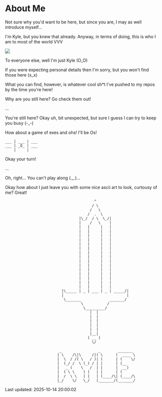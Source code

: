 # About Me

Not sure why you'd want to be here, but since you are, I may as well introduce myself...

I'm Kyle, but you knew that already. Anyway, in terms of doing, this is who I am to most of the world VVV

<img src="https://readme-typing-svg.demolab.com/?font=Fira+Code&weight=600&duration=2500&pause=1000&color=1FF704&background=000000&vCenter=true&random=false&width=435&lines=%3A%3E+Senior+Developer;%3A%3E+Ethical+Hacker;%3A%3E+Tinkerer">

To everyone else, well I'm just Kyle (O_O)

If you were expecting personal details then I'm sorry, but you won't find those here (x_x)

What you can find, however, is whatever cool sh*t I've pushed to my repos by the time you're here!

Why are you still here? Go check them out!

...

You're still here? Okay uh, bit unexpected, but sure I guess I can try to keep you busy (-_-)

How about a game of exes and ohs! I'll be Os!

```
___ | ___ | ___
___ | _O_ | ___
    |     |
```

Okay your turn!

...

Oh, right... You can't play along (._.)...

Okay how about I just leave you with some nice ascii art to look, curtousy of me? Great!

```
                                         ^
                                        / \
                                       /   \
                                      /  .  \
                                  |\_/  / \  \_/|
                                  |    /   \    |
                                  |   |     |   |
                                  |   |     |   |
                                  |   |     |   |
                                  |   |     |   |
                                  |   |     |   |
                                  |   |     |   |
                                  |   |     |   |
                                  |   |     |   |
                                  |   |     |   |
                                  |   |     |   |
                                  |   |     |   |
                                  |   |     |   |
                                  |   |     |   |
                                  |   |     |   |
                                  |   |     |   |
                          |\_____ | _ | ___ | _ | _____/|
                          |                             |
                           \_______             _______/
                                   \           /
                                    \_________/
                                       |  |
                                       |  |
                                       |  |
                                       |  |
                                       |  |
                                       |__|
                                      ( __ )
                                        \/

                         _                 _        _______ 
                        | \    /\|\     /|( \      (  ____ \
                        |  \  / /( \   / )| (      | (    \/
                        |  (_/ /  \ (_) / | |      | (__    
                        |   _ (    \   /  | |      |  __)   
                        |  ( \ \    ) (   | |      | (      
                        |  /  \ \   | |   | (____/\| (____/\
                        |_/    \/   \_/   (_______/(_______/

```

Last updated: 2025-10-14 20:00:02
